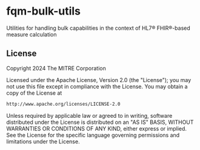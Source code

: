 # fqm-bulk-utils
Utilities for handling bulk capabilities in the context of HL7® FHIR®-based measure calculation

## License

Copyright 2024 The MITRE Corporation

Licensed under the Apache License, Version 2.0 (the "License"); you may not use this file except in compliance with the License. You may obtain a copy of the License at

```bash
http://www.apache.org/licenses/LICENSE-2.0
```

Unless required by applicable law or agreed to in writing, software distributed under the License is distributed on an "AS IS" BASIS, WITHOUT WARRANTIES OR CONDITIONS OF ANY KIND, either express or implied. See the License for the specific language governing permissions and limitations under the License.
